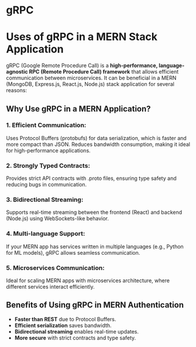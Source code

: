 # gRPC
# Uses of gRPC in a MERN Stack Application

gRPC (Google Remote Procedure Call) is a **high-performance, language-agnostic RPC (Remote Procedure Call) framework** that allows efficient communication between microservices. It can be beneficial in a MERN (MongoDB, Express.js, React.js, Node.js) stack application for several reasons:

## Why Use gRPC in a MERN Application?

### 1. Efficient Communication:

Uses Protocol Buffers (protobufs) for data serialization, which is faster and more compact than JSON.
Reduces bandwidth consumption, making it ideal for high-performance applications.

### 2. Strongly Typed Contracts:

Provides strict API contracts with .proto files, ensuring type safety and reducing bugs in communication.

### 3. Bidirectional Streaming:

Supports real-time streaming between the frontend (React) and backend (Node.js) using WebSockets-like behavior.

### 4. Multi-language Support:

If your MERN app has services written in multiple languages (e.g., Python for ML models), gRPC allows seamless communication.

### 5. Microservices Communication:

Ideal for scaling MERN apps with microservices architecture, where different services interact efficiently.

## Benefits of Using gRPC in MERN Authentication

- **Faster than REST** due to Protocol Buffers.
- **Efficient serialization** saves bandwidth.
- **Bidirectional streaming** enables real-time updates.
- **More secure** with strict contracts and type safety.
